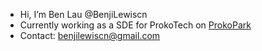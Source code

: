 - Hi, I’m Ben Lau @BenjiLewiscn
- Currently working as a SDE for ProkoTech on [ProkoPark](https://www.prokopark.us/)
- Contact: benjilewiscn@gmail.com
